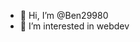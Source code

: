 - 👋 Hi, I’m @Ben29980
- 👀 I’m interested in webdev

<!---
Ben29980/Ben29980 is a ✨ special ✨ repository because its `README.md` (this file) appears on your GitHub profile.
You can click the Preview link to take a look at your changes.
--->
